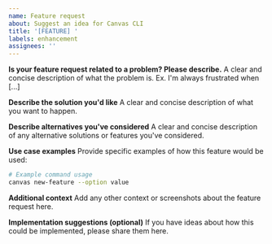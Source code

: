 ```yaml
---
name: Feature request
about: Suggest an idea for Canvas CLI
title: '[FEATURE] '
labels: enhancement
assignees: ''
---
```


**Is your feature request related to a problem? Please describe.**
A clear and concise description of what the problem is. Ex. I'm always frustrated when [...]

**Describe the solution you'd like**
A clear and concise description of what you want to happen.

**Describe alternatives you've considered**
A clear and concise description of any alternative solutions or features you've considered.

**Use case examples**
Provide specific examples of how this feature would be used:

```bash
# Example command usage
canvas new-feature --option value
```

**Additional context**
Add any other context or screenshots about the feature request here.

**Implementation suggestions (optional)**
If you have ideas about how this could be implemented, please share them here. 
